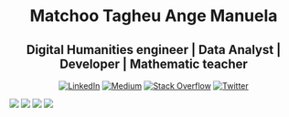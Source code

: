 <h1 align="center"> Matchoo Tagheu Ange Manuela</h1>
<h2 align="center">Digital Humanities engineer | Data Analyst | Developer | Mathematic teacher
</h2>
<p align="center">
  <a href="https://linkedin.com/in/Manuela Matchoo" target="_blank"><img src="https://img.shields.io/badge/LinkedIn-%230077B5.svg?logo=linkedin&logoColor=white" alt="LinkedIn"></a>
  <a href="https://medium.com/@baimamboukar" target="_blank"><img src="https://img.shields.io/badge/Medium-12100E?logo=medium&logoColor=white" alt="Medium"></a>
  <a href="https://stackoverflow.com/users/15155605" target="_blank"><img src="https://img.shields.io/badge/-Stackoverflow-FE7A16?logo=stack-overflow&logoColor=white" alt="Stack Overflow"></a>
  <a href="https://twitter.com/baimamjj" target="_blank"><img src="https://img.shields.io/badge/Twitter-%231DA1F2.svg?logo=Twitter&logoColor=white" alt="Twitter"></a>
</p>
<img src= "https://github-profile-trophy.vercel.app/?username=10-manuela&row=1&theme=darkhub&margin-w=15&no-bg=true" \>
<img src= "https://github-readme-stats.vercel.app/api/top-langs?username=10-manuela&show_icons=true&locale=en&layout=compact&theme=cobalt" \>
<img src= "https://github-readme-streak-stats.herokuapp.com?user=10-manuela&theme=radical&date_format=j%20M%5B%20Y%5D&sideLabels=DDB225" \>
<img src= "https://github-readme-stats.vercel.app/api?username=10-manuela&show_icons=true&locale=en&theme=tokyonight" \>
